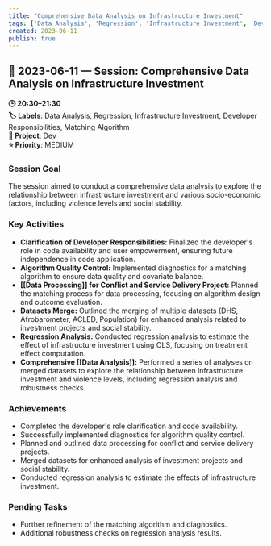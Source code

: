 ```yaml
---
title: "Comprehensive Data Analysis on Infrastructure Investment"
tags: ['Data Analysis', 'Regression', 'Infrastructure Investment', 'Developer Responsibilities', 'Matching Algorithm']
created: 2023-06-11
publish: true
---
```


## 📅 2023-06-11 — Session: Comprehensive Data Analysis on Infrastructure Investment

**🕒 20:30–21:30**  
**🏷️ Labels**: Data Analysis, Regression, Infrastructure Investment, Developer Responsibilities, Matching Algorithm  
**📂 Project**: Dev  
**⭐ Priority**: MEDIUM  


### Session Goal
The session aimed to conduct a comprehensive data analysis to explore the relationship between infrastructure investment and various socio-economic factors, including violence levels and social stability.

### Key Activities
- **Clarification of Developer Responsibilities:** Finalized the developer's role in code availability and user empowerment, ensuring future independence in code application.
- **Algorithm Quality Control:** Implemented diagnostics for a matching algorithm to ensure data quality and covariate balance.
- **[[Data Processing]] for Conflict and Service Delivery Project:** Planned the matching process for data processing, focusing on algorithm design and outcome evaluation.
- **Datasets Merge:** Outlined the merging of multiple datasets (DHS, Afrobarometer, ACLED, Population) for enhanced analysis related to investment projects and social stability.
- **Regression Analysis:** Conducted regression analysis to estimate the effect of infrastructure investment using OLS, focusing on treatment effect computation.
- **Comprehensive [[Data Analysis]]:** Performed a series of analyses on merged datasets to explore the relationship between infrastructure investment and violence levels, including regression analysis and robustness checks.

### Achievements
- Completed the developer's role clarification and code availability.
- Successfully implemented diagnostics for algorithm quality control.
- Planned and outlined data processing for conflict and service delivery projects.
- Merged datasets for enhanced analysis of investment projects and social stability.
- Conducted regression analysis to estimate the effects of infrastructure investment.

### Pending Tasks
- Further refinement of the matching algorithm and diagnostics.
- Additional robustness checks on regression analysis results.
